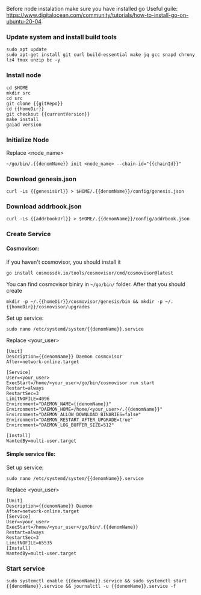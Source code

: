 Before node instalation make sure you have installed go
Useful guile: <https://www.digitalocean.com/community/tutorials/how-to-install-go-on-ubuntu-20-04>
### Update system and install build tools

```
sudo apt update
sudo apt-get install git curl build-essential make jq gcc snapd chrony lz4 tmux unzip bc -y
```

### Install node

```
cd $HOME
mkdir src
cd src
git clone {{gitRepo}}
cd {{homeDir}}
git checkout {{currentVersion}}
make install
gaiad version
```

### Initialize Node

Replace <node_name>

```
~/go/bin/.{{denomName}} init <node_name> --chain-id="{{chainId}}"
```

### Download genesis.json

```
curl -Ls {{genesisUrl}} > $HOME/.{{denomName}}/config/genesis.json
```

### Download addrbook.json

```
curl -Ls {{addrbookUrl}} > $HOME/.{{denomName}}/config/addrbook.json
```

### Create Service

#### Cosmovisor:

If you haven't cosmovisor, you should install it

```
go install cosmossdk.io/tools/cosmovisor/cmd/cosmovisor@latest
```

You can find cosmovisor biniry in `~/go/bin/` folder. After that you should create

```
mkdir -p ~/.{{homeDir}}/cosmovisor/genesis/bin && mkdir -p ~/.{{homeDir}}/cosmovisor/upgrades
```

Set up service:

```
sudo nano /etc/systemd/system/{{denomName}}.service
```

Replace <your_user>

```
[Unit]
Description={{denomName}} Daemon cosmovisor
After=network-online.target

[Service]
User=<your_user>
ExecStart=/home/<your_user>/go/bin/cosmovisor run start
Restart=always
RestartSec=3
LimitNOFILE=4096
Environment="DAEMON_NAME={{denomName}}"
Environment="DAEMON_HOME=/home/<your_user>/.{{denomName}}"
Environment="DAEMON_ALLOW_DOWNLOAD_BINARIES=false"
Environment="DAEMON_RESTART_AFTER_UPGRADE=true"
Environment="DAEMON_LOG_BUFFER_SIZE=512"

[Install]
WantedBy=multi-user.target
```

#### Simple service file:

Set up service:

```
sudo nano /etc/systemd/system/{{denomName}}.service
```

Replace <your_user>

```
[Unit]
Description={{denomName}} Daemon
After=network-online.target
[Service]
User=<your_user>
ExecStart=/home/<your_user>/go/bin/.{{denomName}}
Restart=always
RestartSec=3
LimitNOFILE=65535
[Install]
WantedBy=multi-user.target
```

### Start service

```
sudo systemctl enable {{denomName}}.service && sudo systemctl start {{denomName}}.service && journalctl -u {{denomName}}.service -f
```
